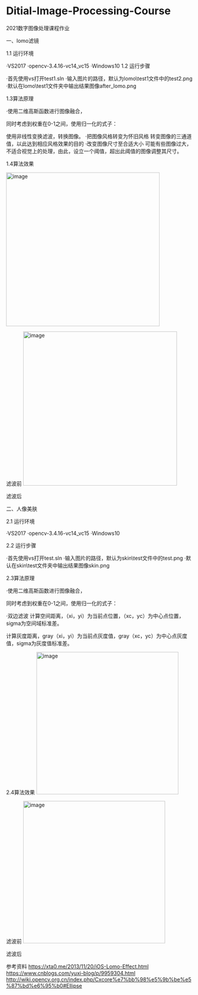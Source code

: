 # Ditial-Image-Processing-Course
2021数字图像处理课程作业

一、lomo滤镜

1.1 运行环境

·VS2017
·opencv-3.4.16-vc14_vc15
·Windows10
1.2 运行步骤

·首先使用vs打开test1.sln
·输入图片的路径，默认为lomo\test1文件中的test2.png
·默认在lomo\test1文件夹中输出结果图像after_lomo.png

1.3算法原理

·使用二维高斯函数进行图像融合，

同时考虑到权重在0-1之间，使用归一化的式子：

使用非线性变换滤波，转换图像。
·把图像风格转变为怀旧风格
转变图像的三通道值，以此达到相应风格效果的目的
·改变图像尺寸至合适大小
可能有些图像过大，不适合视觉上的处理，由此，设立一个阈值，超出此阈值的图像调整其尺寸。

1.4算法效果

<img width="415" alt="image" src="https://user-images.githubusercontent.com/40064484/142761848-88d87555-911d-4182-acc0-aa39ef425578.png">

滤波前
<img width="416" alt="image" src="https://user-images.githubusercontent.com/40064484/142761856-63f81499-0659-45b1-b1f0-d2f257b6b3f7.png">

滤波后

二、人像美肤

2.1 运行环境

·VS2017
·opencv-3.4.16-vc14_vc15
·Windows10

2.2 运行步骤

·首先使用vs打开test.sln
·输入图片的路径，默认为skin\test文件中的test.png
·默认在skin\test文件夹中输出结果图像skin.png

2.3算法原理

·使用二维高斯函数进行图像融合，

同时考虑到权重在0-1之间，使用归一化的式子：

·双边滤波
计算空间距离，（xi，yi）为当前点位置，（xc，yc）为中心点位置，sigma为空间域标准差。

计算灰度距离，gray（xi，yi）为当前点灰度值，gray（xc，yc）为中心点灰度值，sigma为灰度值标准差。


2.4算法效果
<img width="384" alt="image" src="https://user-images.githubusercontent.com/40064484/142761944-a29dcecd-7e48-4f8e-ac96-51f28f47e051.png">


滤波前
<img width="384" alt="image" src="https://user-images.githubusercontent.com/40064484/142761950-917ca74a-0f90-4444-b98d-9937c5a12758.png">

滤波后

参考资料
https://xta0.me/2013/11/20/iOS-Lomo-Effect.html
https://www.cnblogs.com/yuxi-blog/p/9959304.html
http://wiki.opencv.org.cn/index.php/Cxcore%e7%bb%98%e5%9b%be%e5%87%bd%e6%95%b0#Ellipse
